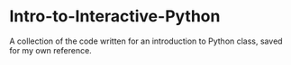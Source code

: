 Intro-to-Interactive-Python
===========================

A collection of the code written for an introduction to Python class, saved for my own reference.
